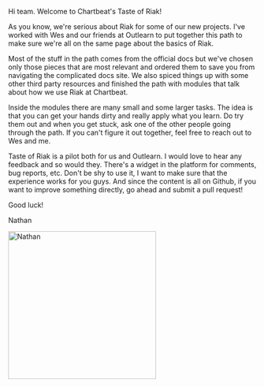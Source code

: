 
Hi team.  Welcome to Chartbeat's Taste of Riak!

As you know, we're serious about Riak for some of our new projects. I've worked with Wes and our friends at Outlearn to put together this path to make sure we're all on the same page about the basics of Riak.

Most of the stuff in the path comes from the official docs but we've chosen only those pieces that are most relevant and ordered them to save you from navigating the complicated docs site. We also spiced things up with some other third party resources and finished the path with modules that talk about how we use Riak at Chartbeat.

Inside the modules there are many small and some larger tasks. The idea is that you can get your hands dirty and really apply what you learn. Do try them out and when you get stuck, ask one of the other people going through the path. If you can't figure it out together, feel free to reach out to Wes and me.

Taste of Riak is a pilot both for us and Outlearn. I would love to hear any feedback and so would they. There's a widget in the platform for comments, bug reports, etc. Don't be shy to use it, I want to make sure that the experience works for you guys. And since the content is all on Github, if you want to improve something directly, go ahead and submit a pull request!

Good luck!

Nathan

<img src="https://raw.githubusercontent.com/outlearn-content/taste-of-riak/master/assets/npotter.jpg" alt="Nathan" style="width:300px;height:300px">
